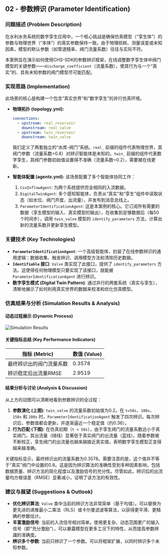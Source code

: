 ## 02 - 参数辨识 (Parameter Identification)

### 问题描述 (Problem Description)

在水利水务系统的数字孪生应用中，一个核心挑战是确保仿真模型（“孪生体”）的参数与物理世界（“本体”）的真实参数保持一致。由于物理损耗、测量误差或未知因素，模型的默认参数（如管道糙率、阀门流量系数）往往与实际不符。

本案例旨在演示如何使用CHS-SDK的参数辨识框架，在线调整数字孪生体中阀门模型的关键参数——`discharge_coefficient`（流量系数），使其行为与一个“真实”的、具有未知参数的阀门模型尽可能匹配。

### 实现思路 (Implementation)

此场景的核心是构建一个包含“真实世界”和“数字孪生”的并行仿真环境。

*   **物理拓扑 (topology.yml):**
    ```yaml
    connections:
      - upstream: real_reservoir
        downstream: real_valve
      - upstream: twin_reservoir
        downstream: twin_valve
    ```
    我们定义了两套独立的“水库-阀门”系统。`real_` 前缀的组件代表物理世界，其阀门参数（流量系数=0.8）对辨识智能体是未知的。`twin_` 前缀的组件代表数字孪生，其阀门参数初始值设置得不准确（流量系数=0.2），需要被在线更新。

*   **智能体配置 (agents.yml):**
    该场景配置了多个智能体协同工作：
    1.  `CsvInflowAgent`: 为两个系统提供完全相同的入流数据。
    2.  `DigitalTwinAgent`: 多个感知智能体，负责从“真实”和“孪生”组件中读取状态（如水位、阀门开度、出流量），并发布到消息总线上。
    3.  `ParameterIdentificationAgent`: 这是本案例的核心。它订阅所有需要的数据（孪生模型的输入、真实模型的输出），在收集到足够数据后（每50个时间步），调用 `twin_valve` 模型的 `identify_parameters` 方法，计算出新的流量系数并更新孪生模型。

### 关键技术 (Key Technologies)

*   **`ParameterIdentificationAgent`**: 一个高级智能体，封装了在线参数辨识的通用逻辑：数据收集、触发辨识、调用模型方法和清除历史数据。
*   **`Identifiable` 接口**: `Valve` 类实现了此接口，提供了 `identify_parameters` 方法。这使得任何物理模型只要实现了该接口，就能被 `ParameterIdentificationAgent` 进行辨识。
*   **数字孪生模式 (Digital Twin Pattern)**: 通过并行的两套系统（真实与孪生），清晰地展示了如何利用真实世界的数据来校准和优化仿真模型。

### 仿真结果与分析 (Simulation Results & Analysis)

#### 动态过程展示 (Dynamic Process)
![Simulation Results](simulation_results.gif)

#### 关键指标总结 (Key Performance Indicators)
| 指标 (Metric) | 数值 (Value) |
|---|---|
| 最终辨识出的阀门流量系数 | 0.3578 |
| 辨识稳定后出流量RMSE | 2.9519 |

#### 结果分析与讨论 (Analysis & Discussion)
从上方的动图可以清晰地看到参数辨识的全过程：
1.  **参数演化 (上图)**: `twin_valve` 的流量系数初始值为0.2。在 `t=50s`、`100s`、`150s` 和 `200s` 时，`ParameterIdentificationAgent` 触发了四次辨识。每次辨识后，参数值都会更新，并逐渐逼近一个稳定值（约0.36）。
2.  **行为匹配 (下图)**: 在仿真初期（`t < 50s`），由于孪生阀门的流量系数远小于真实阀门，其出流量（绿线）显著低于真实阀门的出流量（蓝线）。随着参数被不断校正，孪生阀门的出流量也越来越接近真实值，表明数字孪生模型正变得越来越准确。

关键指标显示，最终辨识出的流量系数为0.3578。需要注意的是，这个值并不等于“真实”阀门中设置的0.8。这是因为辨识算法的准确性受到多种因素影响，包括数据质量、辨识方法的简化程度以及激励信号的充分性。尽管如此，辨识后的出流量均方根误差（RMSE）显著减小，证明了该方法的有效性。

### 建议与展望 (Suggestions & Outlook)

*   **优化辨识算法**: `Valve` 类中当前的辨识方法非常简单（基于均值）。可以替换为更先进的递推最小二乘法（RLS）或卡尔曼滤波等算法，以获得更平滑、更精确的参数估计。
*   **丰富激励信号**: 当前的入流信号相对简单。使用更复杂、动态范围更广的输入信号（即“充分激励”），可以暴露模型在更多工况下的特性，从而提高参数辨識的准确度。
*   **辨识多个参数**: 当前只辨识了一个参数。可以将框架扩展，以同时辨识多个未知参数。
